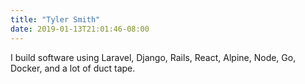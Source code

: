```yaml
---
title: "Tyler Smith"
date: 2019-01-13T21:01:46-08:00
---
```


I build software using Laravel, Django, Rails, React, Alpine, Node, Go, Docker, and a lot of duct tape.

